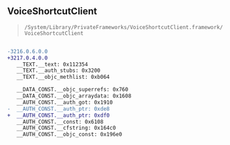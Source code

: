 ## VoiceShortcutClient

> `/System/Library/PrivateFrameworks/VoiceShortcutClient.framework/VoiceShortcutClient`

```diff

-3216.0.6.0.0
+3217.0.4.0.0
   __TEXT.__text: 0x112354
   __TEXT.__auth_stubs: 0x3200
   __TEXT.__objc_methlist: 0xb064

   __DATA_CONST.__objc_superrefs: 0x760
   __DATA_CONST.__objc_arraydata: 0x1608
   __AUTH_CONST.__auth_got: 0x1910
-  __AUTH_CONST.__auth_ptr: 0xde8
+  __AUTH_CONST.__auth_ptr: 0xdf0
   __AUTH_CONST.__const: 0x6108
   __AUTH_CONST.__cfstring: 0x164c0
   __AUTH_CONST.__objc_const: 0x196e0

```
